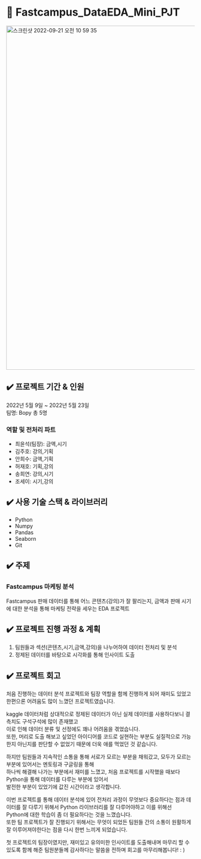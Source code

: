 # :crystal_ball: Fastcampus_DataEDA_Mini_PJT

<img width="917" alt="스크린샷 2022-09-21 오전 10 59 35" src="https://user-images.githubusercontent.com/103194475/191397301-2395a0c5-159e-4b0d-9344-750394914a17.png">


## :heavy_check_mark: 프로젝트 기간 & 인원
2022년 5월 9일 ~ 2022년 5월 23일  
팀명: Bopy 총 5명  

### 역할 및 전처리 파트
- 최윤석(팀장): 금액,시기 
- 김주호: 강의,기획
- 안희수: 금액,기획
- 허재호: 기획,강의
- 송희연: 강의,시기
- 조세이: 시기,강의  


## :heavy_check_mark: 사용 기술 스택 & 라이브러리
- Python
- Numpy
- Pandas
- Seaborn
- Git
## :heavy_check_mark: 주제
### Fastcampus 마케팅 분석   
Fastcampus 판매 데이터를 통해 어느 콘텐츠(강의)가 잘 팔리는지, 
금액과 판매 시기에 대한 분석을 통해 마케팅 전략을 세우는 EDA 프로젝트

## :heavy_check_mark: 프로젝트 진행 과정 & 계획
1. 팀원들과 섹션(콘텐츠,시기,금액,강의)을 나누어하여 데이터 전처리 및 분석
2. 정제된 데이터를 바탕으로 시각화를 통해 인사이트 도출

## :heavy_check_mark: 프로젝트 회고
처음 진행하는 데이터 분석 프로젝트와 팀장 역할을 함께 진행하게 되어 재미도 있었고 한편으론 어려움도 많이 느꼈던 프로젝트였습니다.  

kaggle 데이터처럼 상대적으로 정제된 데이터가 아닌 실제 데이터를 사용하다보니 결측치도 구석구석에 많이 존재했고   
이로 인해 데이터 분류 및 선정에도 꽤나 어려움을 겪었습니다.  
또한, 머리로 도출 해보고 싶었던 아이디어를 코드로 실현하는 부분도 실질적으로 가능한지 아닌지를 판단할 수 없었기 때문에 더욱 애를 먹었던 것 같습니다.  

하지만 팀원들과 지속적인 소통을 통해 서로가 모르는 부분을 채워갔고, 모두가 모르는 부분에 있어서는 멘토링과 구글링을 통해   
하나씩 해결해 나가는 부분에서 재미를 느꼈고, 처음 프로젝트를 시작했을 때보다 Python을 통해 데이터를 다루는 부분에 있어서   
발전한 부분이 있었기에 값진 시간이라고 생각합니다.  

이번 프로젝트를 통해 데이터 분석에 있어 전처리 과정이 무엇보다 중요하다는 점과 데이터를 잘 다루기 위해서 Python 라이브러리를 잘 다루어야하고 이를 위해선  
Python에 대한 학습이 좀 더 필요하다는 것을 느꼈습니다.  
또한 팀 프로젝트가 잘 진행되기 위해서는 무엇이 되었든 팀원들 간의 소통이 원활하게 잘 이루어져야한다는 점을 다시 한번 느끼게 되었습니다.  

첫 프로젝트의 팀장이였지만, 재미있고 유의미한 인사이트를 도출해내며 마무리 할 수 있도록 함께 해준 팀원분들께 감사하다는 말씀을 전하며 회고를 마무리해봅니다! : )


